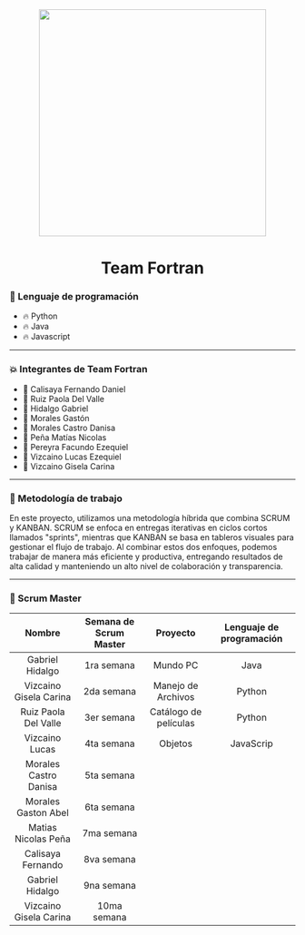 <div id="header" align="center">
    <img src="https://media.giphy.com/media/2IudUHdI075HL02Pkk/giphy.gif" width="400"/ autoplay>
    <br>
    <h1 align="center">
        Team Fortran
    </h1>
</div>


### :page_with_curl: Lenguaje de programación

- :fire: Python
- :fire: Java
- :fire: Javascript

---

### :collision: Integrantes de Team Fortran

- :star2: Calisaya Fernando Daniel
- :star2: Ruiz Paola Del Valle
- :star2: Hidalgo Gabriel 
- :star2: Morales Gastón
- :star2: Morales Castro Danisa 
- :star2: Peña Matías Nicolas
- :star2: Pereyra Facundo Ezequiel 
- :star2: Vizcaino Lucas Ezequiel
- :star2: Vizcaino Gisela Carina

--- 

### :raised_hands: Metodología de trabajo

En este proyecto, utilizamos una metodología híbrida que combina SCRUM y KANBAN. SCRUM se enfoca en entregas iterativas en ciclos cortos llamados "sprints", mientras que KANBAN se basa en tableros visuales para gestionar el flujo de trabajo. Al combinar estos dos enfoques, podemos trabajar de manera más eficiente y productiva, entregando resultados de alta calidad y manteniendo un alto nivel de colaboración y transparencia.

---

### :dizzy: Scrum Master

| Nombre | Semana de Scrum Master | Proyecto | Lenguaje de programación |
|:---:|:---:|:---:|:---:|
| Gabriel Hidalgo  | 1ra semana | Mundo PC | Java |
| Vizcaino Gisela Carina | 2da semana  | Manejo de Archivos | Python |
| Ruiz Paola Del Valle | 3er semana  | Catálogo de películas | Python |
| Vizcaino Lucas |  4ta semana  | Objetos | JavaScrip |
| Morales Castro Danisa |  5ta semana  | | |
| Morales Gaston Abel |  6ta semana  | | |
|  Matias Nicolas Peña |  7ma semana  | | |
|  Calisaya Fernando |  8va semana  | | |
| Gabriel Hidalgo |  9na semana  | | |
| Vizcaino Gisela Carina |  10ma semana  | | |


